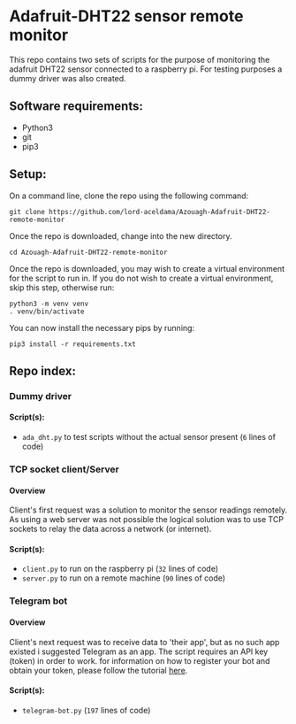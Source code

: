 # Adafruit-DHT22 sensor remote monitor
This repo contains two sets of scripts for the purpose of monitoring the adafruit DHT22 sensor connected to a raspberry 
pi. For testing purposes a dummy driver was also created.


## Software requirements:
 - Python3
 - git
 - pip3


## Setup:
On a command line, clone the repo using the following command:
```shell script
git clone https://github.com/lord-aceldama/Azouagh-Adafruit-DHT22-remote-monitor
``` 

Once the repo is downloaded, change into the new directory. 
```shell script
cd Azouagh-Adafruit-DHT22-remote-monitor
``` 

Once the repo is downloaded, you may wish to create a virtual environment for the script to run in. If you do not wish 
to create a virtual environment, skip this step, otherwise run:
```shell script
python3 -m venv venv
. venv/bin/activate
``` 

You can now install the necessary pips by running:
```shell script
pip3 install -r requirements.txt
```


## Repo index:
### Dummy driver
#### Script(s):
 - `ada_dht.py` to test scripts without the actual sensor present (`6` lines of code)


### TCP socket client/Server
#### Overview
Client's first request was a solution to monitor the sensor readings remotely. As using a web server was not possible
the logical solution was to use TCP sockets to relay the data across a network (or internet). 
#### Script(s):
 - `client.py` to run on the raspberry pi (`32` lines of code)
 - `server.py` to run on a remote machine (`90` lines of code)

 
### Telegram bot
#### Overview
Client's next request was to receive data to 'their app', but as no such app existed i suggested Telegram as an app. The
script requires an API key (token) in order to work. for information on how to register your bot and obtain your token,
please follow the tutorial [here](https://core.telegram.org/bots#6-botfather).
#### Script(s):
 - `telegram-bot.py` (`197` lines of code)
